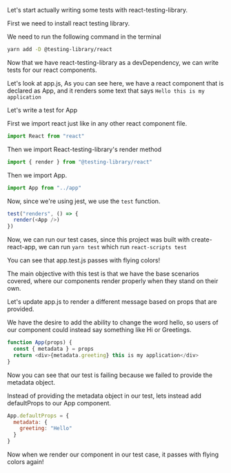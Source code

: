 Let's start actually writing some tests with react-testing-library.

First we need to install react testing library.

We need to run the following command in the terminal

```bash
yarn add -D @testing-library/react
```

Now that we have react-testing-library as a devDependency, we can write tests for our react components.

Let's look at app.js, As you can see here, we have a react component that is declared
as App, and it renders some text that says `Hello this is my application`

Let's write a test for App

First we import react just like in any other react component file.

```js
import React from "react"
```

Then we import React-testing-library's render method

```js
import { render } from "@testing-library/react"
```

Then we import App.

```js
import App from "../app"
```

Now, since we're using jest, we use the `test` function.

```js
test("renders", () => {
  render(<App />)
})
```

Now, we can run our test cases, since this project was built with create-react-app,
we can run `yarn test` which run `react-scripts test`

You can see that app.test.js passes with flying colors!

The main objective with this test is that we have the base scenarios covered, where our components render properly
when they stand on their own.

Let's update app.js to render a different message based on props that are provided.

We have the desire to add the ability to change the word hello, so users of our component could instead say something like
Hi or Greetings.

```js
function App(props) {
  const { metadata } = props
  return <div>{metadata.greeting} this is my application</div>
}
```

Now you can see that our test is failing because we failed to provide the metadata object.

Instead of providing the metadata object in our test, lets instead add defaultProps to our App component.

```js
App.defaultProps = {
  metadata: {
    greeting: "Hello"
  }
}
```

Now when we render our component in our test case, it passes with flying colors again!
